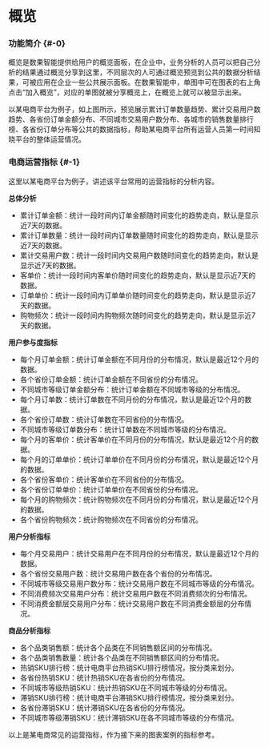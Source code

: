 # 概览

### 功能简介 {#-0}

概览是数果智能提供给用户的概览面板，在企业中，业务分析的人员可以把自己分析的结果通过概览分享到这里，不同层次的人可通过概览预览到公共的数据分析结果，可被应用在企业一些公共展示面板。在数果智能中，单图中可在图表的右上角点击“加入概览”，对应的单图就被分享概览上，在概览上就可以被显示出来。

以某电商平台为例子，如上图所示，预览展示累计订单数量趋势、累计交易用户数趋势、各省份订单金额分布、不同城市交易用户数分布、各城市的销售数量排行榜、各省份订单分布等公共的数据指标，帮助某电商平台所有运营人员第一时间知晓平台的整体运营情况。

### 电商运营指标 {#-1}

这里以某电商平台为例子，讲述该平台常用的运营指标的分析内容。

**总体分析**

*   累计订单金额：统计一段时间内订单金额随时间变化的趋势走向，默认是显示近7天的数据。
*   累计订单数量：统计一段时间内订单数量随时间变化的趋势走向，默认是显示近7天的数据。
*   累计交易用户数：统计一段时间内交易用户数随时间变化的趋势走向，默认是显示近7天的数据。
*   客单价：统计一段时间内客单价随时间变化的趋势走向，默认是显示近7天的数据。
*   订单单价：统计一段时间内订单单价随时间变化的趋势走向，默认是显示近7天的数据。
*   购物频次：统计一段时间内购物频次随时间变化的趋势走向，默认是显示近7天的数据。

**用户参与度指标**

*   每个月订单金额：统计订单金额在不同月份的分布情况，默认是最近12个月的数据。
*   各个省份订单金额：统计订单金额在不同省份的分布情况。
*   不同城市等级订单金额分布：统计订单金额在不同城市等级的分布情况。
*   每个月订单数：统计订单数在不同月份的分布情况，默认是最近12个月的数据。
*   各个省份订单数：统计订单数在不同省份的分布情况。
*   不同城市等级订单数分布：统计订单数在不同城市等级的分布情况。
*   每个月的客单价：统计客单价在不同月份的分布情况，默认是最近12个月的数据。
*   每个月的订单单价：统计订单单价在不同月份的分布情况，默认是最近12个月的数据。
*   各个省份客单价：统计客单价在不同省份的分布情况。
*   各个省份订单单价：统计订单单价在不同省份的分布情况。
*   每个月的购物频次：统计购物频次在不同月份的分布情况，默认是最近12个月的数据。
*   各个省份购物频次：统计购物频次在不同省份的分布情况。

**用户分析指标**

*   每个月交易用户：统计交易用户在不同月份的分布情况，默认是最近12个月的数据。
*   各个省份交易用户数：统计交易用户数在各个省份的分布情况。
*   不同城市等级交易用户数分布：统计交易用户数在不同城市等级的分布情况。
*   不同消费频次交易用户分布：统计交易用户数在不同消费频次的分布情况。
*   不同消费金额层交易用户分布：统计交易用户数在不同消费金额层的分布情况。

**商品分析指标**

*   各个品类销售额：统计各个品类在不同销售额区间的分布情况。
*   各个品类销售数量：统计各个品类在不同销售额区间的分布情况。
*   热销SKU排行榜：统计电商平台热销SKU排行榜情况，按分类来划分。
*   各省份热销SKU：统计热销SKU在各省份的分布情况。
*   不同城市等级热销SKU：统计热销SKU在不同城市等级的分布情况。
*   滞销SKU排行榜：统计电商平台滞销SKU排行榜情况，按分类来划分。
*   各省份滞销SKU：统计滞销SKU在各省份的分布情况。
*   不同城市等级滞销SKU：统计滞销SKU在各不同城市等级的分布情况。

以上是某电商常见的运营指标，作为接下来的图表案例的指标参考。